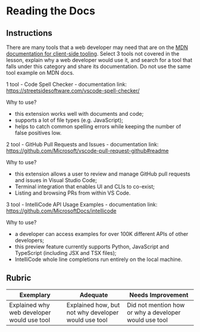 # Reading the Docs

## Instructions

There are many tools that a web developer may need that are on the [MDN documentation for client-side tooling](https://developer.mozilla.org/docs/Learn/Tools_and_testing/Understanding_client-side_tools/Overview). Select 3 tools not covered in the lesson, explain why a web developer would use it, and search for a tool that falls under this category and share its documentation. Do not use the same tool example on MDN docs.

1 tool - Сode Spell Checker - documentation link: https://streetsidesoftware.com/vscode-spell-checker/

Why to use?

- this extension works well with documents and code;
- supports a lot of file types (e.g. JavaScript);
- helps to catch common spelling errors while keeping the number of false positives low.

2 tool - GitHub Pull Requests and Issues - documentation link: https://github.com/Microsoft/vscode-pull-request-github#readme

Why to use?

- this extension allows a user to review and manage GitHub pull requests and issues in Visual Studio Code;
- Terminal integration that enables UI and CLIs to co-exist;
- Listing and browsing PRs from within VS Code.

3 tool - IntelliCode API Usage Examples - documentation link: https://github.com/MicrosoftDocs/intellicode

Why to use?

- a developer can access examples for over 100K different APIs of other developers;
- this preview feature currently supports Python, JavaScript and TypeScript (including JSX and TSX files);
- IntelliCode whole line completions run entirely on the local machine.

## Rubric

| Exemplary                                  | Adequate                                            | Needs Improvement                                     |
| ------------------------------------------ | --------------------------------------------------- | ----------------------------------------------------- |
| Explained why web developer would use tool | Explained how, but not why developer would use tool | Did not mention how or why a developer would use tool |
